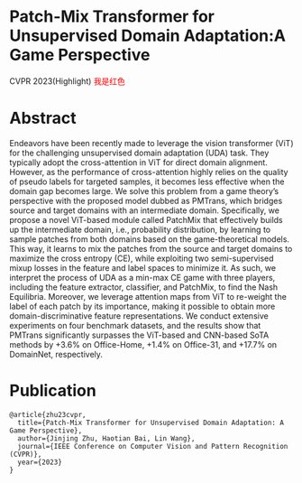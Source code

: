 
# Patch-Mix Transformer for Unsupervised Domain Adaptation:A Game Perspective
CVPR 2023(Highlight)
<font color=red>我是红色</font>
# Abstract

Endeavors have been recently made to leverage the vision transformer (ViT) for the challenging unsupervised domain adaptation (UDA) task. They typically adopt the cross-attention in ViT for direct domain alignment. However, as the performance of cross-attention highly relies on the quality of pseudo labels for targeted samples, it becomes less effective when the domain gap becomes large. We solve this problem from a game theory’s perspective with the proposed model dubbed as PMTrans, which bridges source and target domains with an intermediate domain. Specifically, we propose a novel ViT-based module called PatchMix that effectively builds up the intermediate domain, i.e., probability distribution, by learning to sample patches from both domains based on the game-theoretical models. This way, it learns to mix the patches from the source and target domains to maximize the cross entropy (CE), while exploiting two semi-supervised mixup losses in the feature and label spaces to minimize it. As such, we interpret the process of UDA as a min-max CE game with three players, including the feature extractor, classifier, and PatchMix, to find the Nash Equilibria. Moreover, we leverage attention maps from ViT to re-weight the label of each patch by its importance, making it possible to obtain more domain-discriminative feature representations. We conduct extensive experiments on four benchmark datasets, and the results show that PMTrans significantly surpasses the ViT-based and CNN-based SoTA methods by +3.6% on Office-Home, +1.4% on Office-31, and +17.7% on DomainNet, respectively.



# Publication

```
@article{zhu23cvpr,
  title={Patch-Mix Transformer for Unsupervised Domain Adaptation: A Game Perspective},
  author={Jinjing Zhu, Haotian Bai, Lin Wang},
  journal={IEEE Conference on Computer Vision and Pattern Recognition (CVPR)},
  year={2023}
}
```

